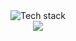  <div align="center">
  <img src="https://github-readme-tech-stack.vercel.app/api/cards?title=Tech+stack&showBorder=false&lineCount=4&theme=nord&bg=%232a313e&badge=%23343C4D&border=%23343C4D&titleColor=%2382a2c2&line1=typescript%2Ctypescript%2C00b3ff%3Breact%2Creact%2C00f6ff%3Bnext.js%2Cnext.js%2Cffffff%3Bnode.js%2Cnode.js%2C00bd12%3B&line2=express%2Cexpress%2Cffffff%3Bmongodb%2Cmongodb%2C00ff2c%3Bpostgresql%2Cpostgresql%2Ce57cff%3Btrpc%2Ctrpc%2C00c6ff%3B&line3=amazonaws%2Camazonaws%2Cffffff%3Bprisma%2Cprisma%2Cffffff%3Btailwindcss%2Ctailwindcss%2C00d0ff%3B&line4=vercel%2Cvercel%2Cffffff%3Bgithub%2Cgithub%2Cffffff%3Bgitlab%2Cgitlab%2Cff8500%3Bdocker%2Cdocker%2C00c6ff%3B" alt="Tech stack" />
  <br />
  <img src="https://github-readme-stats.vercel.app/api?username=hrqmonteiro&show_icons=true&hide_border=true&bg_color=2E3440&title_color=81A1C1&text_color=ECEFF4&icon_color=8FBCBB&card_width=495px" />
 </div>
